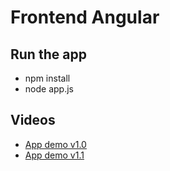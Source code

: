 # Frontend Angular

## Run the app
* npm install
* node app.js
## Videos
* [App demo v1.0](https://youtu.be/cu7ALP8GxIs)
* [App demo v1.1](https://youtu.be/-9r6sm1IrsU)